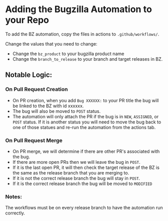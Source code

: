 # Adding the Bugzilla Automation to your Repo

To add the BZ automation, copy the files in actions to `.github/workflows/`.

Change the values that you need to change:

* Change the `bz_product` to your bugzilla product name
* Change the `branch_to_release` to your branch and target releases in BZ.

## Notable Logic:

### On Pull Request Creation
* On PR creation, when you add `Bug XXXXXX:` to your PR title the bug will be linked to the BZ with id xxxxxx.
* The bug will also be moved to `POST` status.
* The automation will only attach the PR if the bug is in `NEW`, `ASSIGNED`, or `POST` status. If it is another status you will need to move the bug back to one of those statues and re-run the automation from the actions tab.

### On Pull Request Merge
* On PR merge, we will determine if there are other PR's associated with the bug.
* If there are more open PRs then we will leave the bug in `POST`.
* If it is the last open PR, it will then check the target release of the BZ is the same as the release branch that you are merging to.
* If it is not the correct release branch the bug will stay in `POST`.
* If it is the correct release branch the bug will be moved to `MODIFIED`

### Notes: 

The workflows must be on every release branch to have the automation run correctly.
